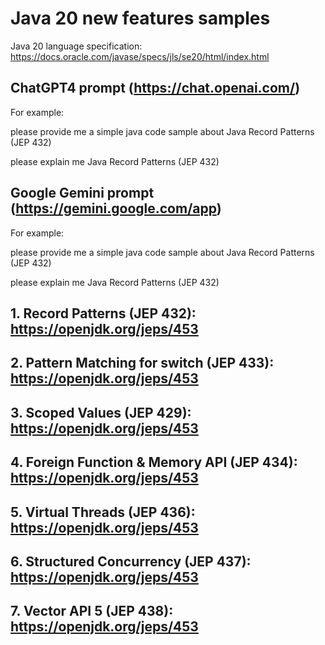 # Java 20 new features samples

Java 20 language specification: https://docs.oracle.com/javase/specs/jls/se20/html/index.html

## ChatGPT4 prompt (https://chat.openai.com/)

For example: 

please provide me a simple java code sample about Java Record Patterns (JEP 432)

please explain me Java Record Patterns (JEP 432)

## Google Gemini prompt (https://gemini.google.com/app)

For example: 

please provide me a simple java code sample about Java Record Patterns (JEP 432)

please explain me Java Record Patterns (JEP 432)

## 1. Record Patterns (JEP 432): https://openjdk.org/jeps/453



## 2. Pattern Matching for switch (JEP 433): https://openjdk.org/jeps/453



## 3. Scoped Values (JEP 429): https://openjdk.org/jeps/453



## 4. Foreign Function & Memory API (JEP 434): https://openjdk.org/jeps/453



## 5. Virtual Threads (JEP 436): https://openjdk.org/jeps/453



## 6. Structured Concurrency (JEP 437): https://openjdk.org/jeps/453



## 7. Vector API 5 (JEP 438): https://openjdk.org/jeps/453
